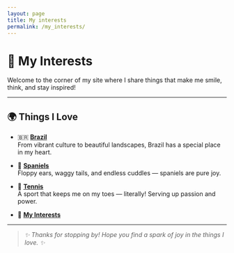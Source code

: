 ```yaml
---
layout: page
title: My interests
permalink: /my_interests/
---
```


# 🌟 My Interests

Welcome to the corner of my site where I share things that make me smile, think, and stay inspired!

---

## 🌍 Things I Love

- 🇧🇷 [**Brazil**](/brazil)  
  From vibrant culture to beautiful landscapes, Brazil has a special place in my heart.

- 🐶 [**Spaniels**](/spaniels)  
  Floppy ears, waggy tails, and endless cuddles — spaniels are pure joy.

- 🎾 [**Tennis**](/tennis)  
  A sport that keeps me on my toes — literally! Serving up passion and power.

- 💖 [**My Interests**](/interests)  

---

> *✨ Thanks for stopping by! Hope you find a spark of joy in the things I love. ✨*
